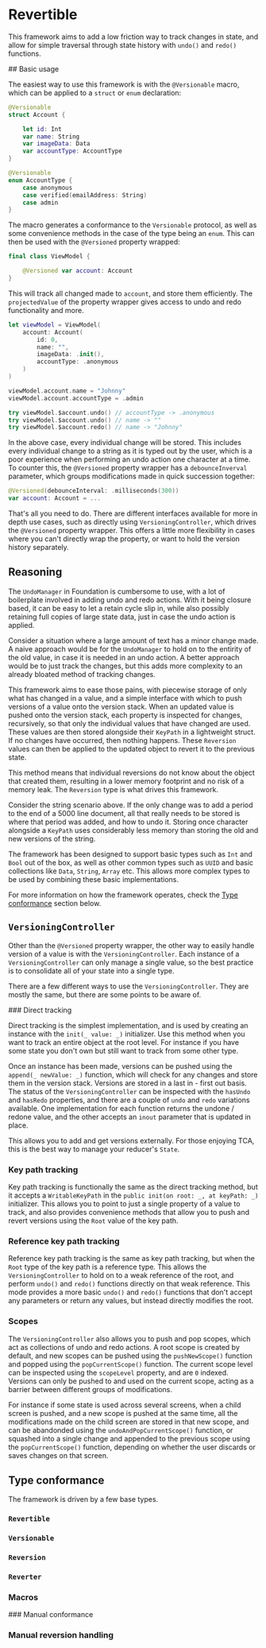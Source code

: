 # Revertible

This framework aims to add a low friction way to track changes in state, and allow for simple traversal through state history with `undo()` and `redo()` functions.

## Basic usage

The easiest way to use this framework is with the `@Versionable` macro, which can be applied to a `struct` or `enum` declaration:

```swift
@Versionable
struct Account {

    let id: Int
    var name: String
    var imageData: Data
    var accountType: AccountType
}

@Versionable
enum AccountType {
    case anonymous
    case verified(emailAddress: String)
    case admin
}
```

The macro generates a conformance to the `Versionable` protocol, as well as some convenience methods in the case of the type being an `enum`. This can then be used with the `@Versioned` property wrapped:

```swift
final class ViewModel {

    @Versioned var account: Account
}
```

This will track all changed made to `account`, and store them efficiently. The `projectedValue` of the property wrapper gives access to undo and redo functionality and more.

```swift
let viewModel = ViewModel(
    account: Account(
        id: 0,
        name: "",
        imageData: .init(),
        accountType: .anonymous
    )
)

viewModel.account.name = "Johnny"
viewModel.account.accountType = .admin

try viewModel.$account.undo() // accountType -> .anonymous
try viewModel.$account.undo() // name -> ""
try viewModel.$account.redo() // name -> "Johnny"
```

In the above case, every individual change will be stored. This includes every individual change to a string as it is typed out by the user, which is a poor experience when performing an undo action one character at a time. To counter this, the `@Versioned` property wrapper has a `debounceInverval` parameter, which groups modifications made in quick succession together:

```swift
@Versioned(debounceInterval: .milliseconds(300))
var account: Account = ...
```

That's all you need to do. There are different interfaces available for more in depth use cases, such as directly using `VersioningController`, which drives the `@Versioned` property wrapper. This offers a little more flexibility in cases where you can't directly wrap the property, or want to hold the version history separately.

## Reasoning

The `UndoManager` in Foundation is cumbersome to use, with a lot of boilerplate involved in adding undo and redo actions. With it being closure based, it can be easy to let a retain cycle slip in, while also possibly retaining full copies of large state data, just in case the undo action is applied.

Consider a situation where a large amount of text has a minor change made. A naive approach would be for the `UndoManager` to hold on to the entirity of the old value, in case it is needed in an undo action. A better approach would be to just track the changes, but this adds more complexity to an already bloated method of tracking changes.

This framework aims to ease those pains, with piecewise storage of only what has changed in a value, and a simple interface with which to push versions of a value onto the version stack. When an updated value is pushed onto the version stack, each property is inspected for changes, recursively, so that only the individual values that have changed are used. These values are then stored alongside their `KeyPath` in a lightweight struct. If no changes have occurred, then nothing happens. These `Reversion` values can then be applied to the updated object to revert it to the previous state.

This method means that individual reversions do not know about the object that created them, resulting in a lower memory footprint and no risk of a memory leak. The `Reversion` type is what drives this framework.

Consider the string scenario above. If the only change was to add a period to the end of a 5000 line document, all that really needs to be stored is where that period was added, and how to undo it. Storing once character alongside a `KeyPath` uses considerably less memory than storing the old and new versions of the string.

The framework has been designed to support basic types such as `Int` and `Bool` out of the box, as well as other common types such as `UUID` and basic collections like `Data`, `String`, `Array` etc. This allows more complex types to be used by combining these basic implementations.

For more information on how the framework operates, check the [Type conformance](#type-conformance) section below.

## `VersioningController`

Other than the `@Versioned` property wrapper, the other way to easily handle version of a value is with the `VersioningController`. Each instance of a `VersioningController` can only manage a single value, so the best practice is to consolidate all of your state into a single type.

There are a few different ways to use the `VersioningController`. They are mostly the same, but there are some points to be aware of.

### Direct tracking

Direct tracking is the simplest implementation, and is used by creating an instance with the `init(_ value: _)` initializer. Use this method when you want to track an entire object at the root level. For instance if you have some state you don't own but still want to track from some other type. 

Once an instance has been made, versions can be pushed using the `append(_ newValue: _)` function, which will check for any changes and store them in the version stack. Versions are stored in a last in - first out basis. The status of the `VersioningController` can be inspected with the `hasUndo` and `hasRedo` properties, and there are a couple of `undo` and `redo` variations available. One implementation for each function returns the undone / redone value, and the other accepts an `inout` parameter that is updated in place.

This allows you to add and get versions externally. For those enjoying TCA, this is the best way to manage your reducer's `State`.

### Key path tracking

Key path tracking is functionally the same as the direct tracking method, but it accepts a `WritableKeyPath` in the `public init(on root: _, at keyPath: _)` initializer. This allows you to point to just a single property of a value to track, and also provides convenience methods that allow you to push and revert versions using the `Root` value of the key path.

### Reference key path tracking

Reference key path tracking is the same as key path tracking, but when the `Root` type of the key path is a reference type. This allows the `VersioningController` to hold on to a weak reference of the root, and perform `undo()` and `redo()` functions directly on that weak reference. This mode provides a more basic `undo()` and `redo()` functions that don't accept any parameters or return any values, but instead directly modifies the root.

### Scopes

The `VersioningController` also allows you to push and pop scopes, which act as collections of undo and redo actions. A root scope is created by default, and new scopes can be pushed using the `pushNewScope()` function and popped using the `popCurrentScope()` function. The current scope level can be inspected using the `scopeLevel` property, and are `0` indexed. Versions can only be pushed to and used on the current scope, acting as a barrier between different groups of modifications.

For instance if some state is used across several screens, when a child screen is pushed, and a new scope is pushed at the same time, all the modifications made on the child screen are stored in that new scope, and can be abandonded using the `undoAndPopCurrentScope()` function, or squashed into a single change and appended to the previous scope using the `popCurrentScope()` function, depending on whether the user discards or saves changes on that screen.

## Type conformance

The framework is driven by a few base types.

### `Revertible`

### `Versionable`

### `Reversion`

### `Reverter`

### Macros

### Manual conformance

### Manual reversion handling
